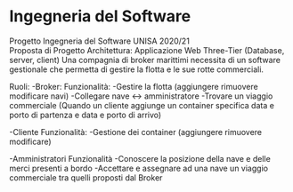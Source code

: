 # Ingegneria del Software
Progetto Ingegneria del Software UNISA 2020/21<br/>
Proposta di Progetto
Architettura: Applicazione Web Three-Tier (Database, server, client)
Una compagnia di broker marittimi necessita di un software gestionale che permetta di gestire la flotta e le sue rotte commerciali.

Ruoli:
-Broker:
	Funzionalità:
	-Gestire la flotta (aggiungere rimuovere modificare navi)
	-Collegare nave <-> amministratore
	-Trovare un viaggio commerciale (Quando un cliente aggiunge un container specifica data e porto di partenza e data e porto di arrivo)

-Cliente
	Funzionalità:
	-Gestione dei container (aggiungere rimuovere modificare)

-Amministratori
	Funzionalità
	-Conoscere la posizione della nave e delle merci presenti a bordo
	-Accettare e assegnare ad una nave un viaggio commerciale tra quelli proposti dal Broker
